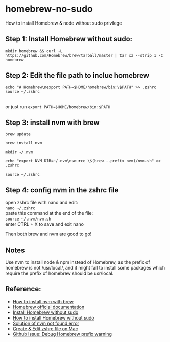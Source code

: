 # homebrew-no-sudo
How to install Homebrew &amp; node without sudo privilege 

## Step 1: Install Homebrew without sudo:
`
mkdir homebrew && curl -L https://github.com/Homebrew/brew/tarball/master | tar xz --strip 1 -C homebrew
`

## Step 2: Edit the file path to inclue homebrew

```
echo "# Homebrew\nexport PATH=$HOME/homebrew/bin:\$PATH" >> .zshrc
source ~/.zshrc
```
&nbsp;  
or just run 
`
export PATH=$HOME/homebrew/bin:$PATH
`
## Step 3: install nvm with brew
```
brew update

brew install nvm

mkdir ~/.nvm

echo "export NVM_DIR=~/.nvm\nsource \$(brew --prefix nvm)/nvm.sh" >> .zshrc

source ~/.zshrc
```
## Step 4: config nvm in the zshrc file 

open zshrc file with nano and edit:&nbsp;  
`
nano ~/.zshrc
`
&nbsp;  
paste this command at the end of the file:&nbsp;  
`
source ~/.nvm/nvm.sh
`
&nbsp;  
enter CTRL + X to save and exit nano 

Then both brew and nvm are good to go!

## Notes
Use nvm to install node & npm instead of Homebrew, as the prefix of homebrew is not /usr/local/, and it might fail to install some packages which require the prefix of homebrew should be usr/local.

## Reference:
- [How to install nvm with brew](https://medium.com/devops-techable/how-to-install-nvm-node-version-manager-on-macos-with-homebrew-1bc10626181)
- [Homebrew official documentation](https://docs.brew.sh/Installation#untar-anywhere-unsupported)
- [Install Homebrew without sudo](https://www.scivision.dev/macos-homebrew-non-sudo)
- [How to install Homebrew without sudo](https://superuser.com/questions/619498/can-i-install-homebrew-without-sudo-privileges)
- [Solution of nvm not found error](https://stackoverflow.com/questions/16904658/node-version-manager-install-nvm-command-not-found)
- [Create & Edit zshrc file on Mac](https://superuser.com/questions/886132/where-is-the-zshrc-file-on-mac)
- [Github Issue: Debug Homebrew prefix warning](https://github.com/Homebrew/install/issues/121)



